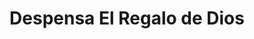 ---
title: "Despensa El Regalo de Dios"
url: /guayaquil/despensa-el-regalo-de-dios/
shop: general
---
